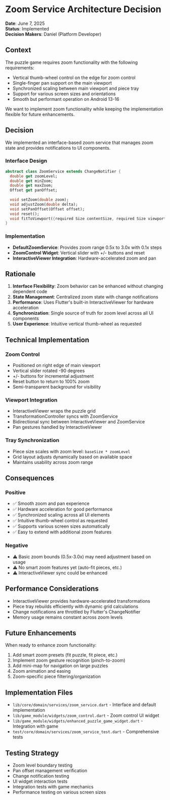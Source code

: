 # Zoom Service Architecture Decision

**Date**: June 7, 2025  
**Status**: Implemented  
**Decision Makers**: Daniel (Platform Developer)

## Context

The puzzle game requires zoom functionality with the following requirements:
- Vertical thumb-wheel control on the edge for zoom control
- Single-finger pan support on the main viewport
- Synchronized scaling between main viewport and piece tray
- Support for various screen sizes and orientations
- Smooth but performant operation on Android 13-16

We want to implement zoom functionality while keeping the implementation flexible for future enhancements.

## Decision

We implemented an interface-based zoom service that manages zoom state and provides notifications to UI components.

### Interface Design
```dart
abstract class ZoomService extends ChangeNotifier {
  double get zoomLevel;
  double get minZoom;
  double get maxZoom;
  Offset get panOffset;
  
  void setZoom(double zoom);
  void adjustZoom(double delta);
  void setPanOffset(Offset offset);
  void reset();
  void fitToViewport({required Size contentSize, required Size viewportSize});
}
```

### Implementation
- **DefaultZoomService**: Provides zoom range 0.5x to 3.0x with 0.1x steps
- **ZoomControl Widget**: Vertical slider with +/- buttons and reset
- **InteractiveViewer Integration**: Hardware-accelerated zoom and pan

## Rationale

1. **Interface Flexibility**: Zoom behavior can be enhanced without changing dependent code
2. **State Management**: Centralized zoom state with change notifications
3. **Performance**: Uses Flutter's built-in InteractiveViewer for hardware acceleration
4. **Synchronization**: Single source of truth for zoom level across all UI components
5. **User Experience**: Intuitive vertical thumb-wheel as requested

## Technical Implementation

### Zoom Control
- Positioned on right edge of main viewport
- Vertical slider rotated -90 degrees
- +/- buttons for incremental adjustment
- Reset button to return to 100% zoom
- Semi-transparent background for visibility

### Viewport Integration
- InteractiveViewer wraps the puzzle grid
- TransformationController syncs with ZoomService
- Bidirectional sync between InteractiveViewer and ZoomService
- Pan gestures handled by InteractiveViewer

### Tray Synchronization
- Piece size scales with zoom level: `baseSize * zoomLevel`
- Grid layout adjusts dynamically based on available space
- Maintains usability across zoom range

## Consequences

### Positive
- ✅ Smooth zoom and pan experience
- ✅ Hardware acceleration for good performance
- ✅ Synchronized scaling across all UI elements
- ✅ Intuitive thumb-wheel control as requested
- ✅ Supports various screen sizes automatically
- ✅ Easy to extend with additional zoom features

### Negative
- ⚠️ Basic zoom bounds (0.5x-3.0x) may need adjustment based on usage
- ⚠️ No smart zoom features yet (auto-fit pieces, etc.)
- ⚠️ InteractiveViewer sync could be enhanced

## Performance Considerations

- InteractiveViewer provides hardware-accelerated transformations
- Piece tray rebuilds efficiently with dynamic grid calculations
- Change notifications are throttled by Flutter's ChangeNotifier
- Memory usage remains constant across zoom levels

## Future Enhancements

When ready to enhance zoom functionality:
1. Add smart zoom presets (fit puzzle, fit piece, etc.)
2. Implement zoom gesture recognition (pinch-to-zoom)
3. Add mini-map for navigation on large puzzles
4. Zoom animation and easing
5. Zoom-specific piece filtering/organization

## Implementation Files

- `lib/core/domain/services/zoom_service.dart` - Interface and default implementation
- `lib/game_module/widgets/zoom_control.dart` - Zoom control UI widget
- `lib/game_module/widgets/enhanced_puzzle_game_widget.dart` - Integration with game
- `test/core/domain/services/zoom_service_test.dart` - Comprehensive tests

## Testing Strategy

- Zoom level boundary testing
- Pan offset management verification
- Change notification testing
- UI widget interaction tests
- Integration tests with game mechanics
- Performance testing on various screen sizes
